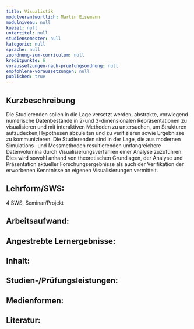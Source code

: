```yaml
---
title: Visualistik
modulverantwortlich: Martin Eisemann
modulniveau: null
kuezel: null
untertitel: null
studiensemester: null
kategorie: null
sprache: null
zuordnung-zum-curriculum: null
kreditpunkte: 6
voraussetzungen-nach-pruefungsordnung: null
empfohlene-voraussetzungen: null
published: true
---
```


## Kurzbeschreibung
Die Studierenden sollen in die Lage versetzt werden, abstrakte, vorwiegend numerische Datenbestände in 2-und 3-dimensionalen Repräsentationen zu visualisieren und mit interaktiven Methoden zu untersuchen, um Strukturen aufzudecken,Hypothesen abzuleiten und zu verifizieren sowie Ergebnisse zu kommunizieren. Die Studierenden sind in der Lage, die aus modernen Simulations- und Messmethoden resultierenden umfangreichere Datenvolumina durch Visualisierungsverfahren einer Analyse zuzuführen. Dies wird sowohl anhand von theoretischen Grundlagen, der Analyse und Präsentation aktueller Forschungsergebnisse als auch der Verifikation der erworbenen Kenntnisse an eigenen Visualisierungen vermittelt.

## Lehrform/SWS: 
4 SWS, Seminar/Projekt

## Arbeitsaufwand: 


## Angestrebte Lernergebnisse:


## Inhalt:


## Studien-/Prüfungsleistungen:


## Medienformen:


## Literatur: